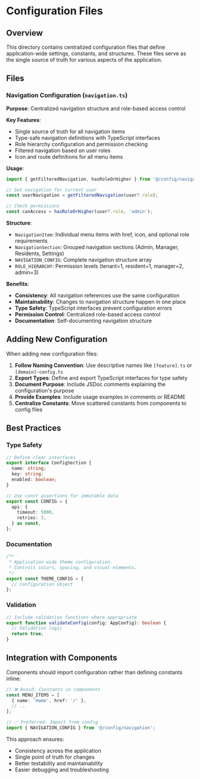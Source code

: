 # Configuration Files

## Overview

This directory contains centralized configuration files that define application-wide settings, constants, and structures. These files serve as the single source of truth for various aspects of the application.

## Files

### Navigation Configuration (`navigation.ts`)

**Purpose**: Centralized navigation structure and role-based access control

**Key Features**:
- Single source of truth for all navigation items
- Type-safe navigation definitions with TypeScript interfaces
- Role hierarchy configuration and permission checking
- Filtered navigation based on user roles
- Icon and route definitions for all menu items

**Usage**:
```typescript
import { getFilteredNavigation, hasRoleOrHigher } from '@/config/navigation';

// Get navigation for current user
const userNavigation = getFilteredNavigation(user?.role);

// Check permissions
const canAccess = hasRoleOrHigher(user?.role, 'admin');
```

**Structure**:
- `NavigationItem`: Individual menu items with href, icon, and optional role requirements
- `NavigationSection`: Grouped navigation sections (Admin, Manager, Residents, Settings)
- `NAVIGATION_CONFIG`: Complete navigation structure array
- `ROLE_HIERARCHY`: Permission levels (tenant=1, resident=1, manager=2, admin=3)

**Benefits**:
- **Consistency**: All navigation references use the same configuration
- **Maintainability**: Changes to navigation structure happen in one place
- **Type Safety**: TypeScript interfaces prevent configuration errors
- **Permission Control**: Centralized role-based access control
- **Documentation**: Self-documenting navigation structure

## Adding New Configuration

When adding new configuration files:

1. **Follow Naming Convention**: Use descriptive names like `[feature].ts` or `[domain]-config.ts`
2. **Export Types**: Define and export TypeScript interfaces for type safety
3. **Document Purpose**: Include JSDoc comments explaining the configuration's purpose
4. **Provide Examples**: Include usage examples in comments or README
5. **Centralize Constants**: Move scattered constants from components to config files

## Best Practices

### Type Safety
```typescript
// Define clear interfaces
export interface ConfigSection {
  name: string;
  key: string;
  enabled: boolean;
}

// Use const assertions for immutable data
export const CONFIG = {
  api: {
    timeout: 5000,
    retries: 3,
  } as const,
};
```

### Documentation
```typescript
/**
 * Application-wide theme configuration.
 * Controls colors, spacing, and visual elements.
 */
export const THEME_CONFIG = {
  // Configuration object
};
```

### Validation
```typescript
// Include validation functions where appropriate
export function validateConfig(config: AppConfig): boolean {
  // Validation logic
  return true;
}
```

## Integration with Components

Components should import configuration rather than defining constants inline:

```typescript
// ❌ Avoid: Constants in components
const MENU_ITEMS = [
  { name: 'Home', href: '/' },
  // ...
];

// ✅ Preferred: Import from config
import { NAVIGATION_CONFIG } from '@/config/navigation';
```

This approach ensures:
- Consistency across the application
- Single point of truth for changes
- Better testability and maintainability
- Easier debugging and troubleshooting